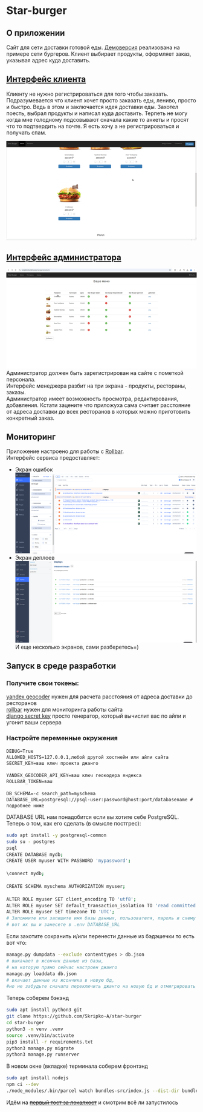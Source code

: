 # Star-burger
## О приложении
Сайт для сети доставки готовой еды. [Демоверсия](https://lucky0ne.duckdns.org/) реализована на примере сети бургеров. Клиент выбирает продукты, оформляет заказ, указывая адрес куда доставить. 
## [Интерфейс клиента](https://lucky0ne.duckdns.org/) 
Клиенту не нужно регистрироваться для того чтобы заказать. Подразумевается что клиент хочет просто заказать еды, лениво, просто и быстро. Ведь в этом и заключается идея доставки еды. Захотел поесть, выбрал продукты и написал куда доставить. Терпеть не могу когда мне голодному подсовывают сначала какие то анкеты и просят что то подтвердить на почте. Я есть хочу а не регистрироваться и получать спам.

![Пример заказа](demo/interface/order.gif)

## [Интерфейс администратора](https://lucky0ne.duckdns.org/manager/orders/)
![Интерфейс менеджера](demo/interface/manager.gif)  
Администратор должен быть зарегистрирован на сайте с пометкой персонала.  
Интерфейс менеджера разбит на три экрана - продукты, рестораны, заказы.  
Администратор имеет возможность просмотра, редактирования, добавления.
Кстати зацените что приложуха сама считает расстояние от адреса доставки до всех ресторанов в которых можно приготовить конкретный заказ.

## Мониторинг
Приложение настроено для работы с [Rollbar](https://app.rollbar.com/).  
Интерфейс сервиса предоставляет:
 - Экран ошибок
 ![alt text](demo/rollbar/items.png)
 - Экран деплоев
 ![alt text](demo/rollbar/deploy.png)
 И еще несколько экранов, сами разберетесь=)

## Запуск в среде разработки
### Получите свои токены:  
[yandex geocoder](https://yandex.ru/maps-api/products/geocoder-api)
нужен для расчета расстояния от адреса доставки до ресторанов  
[rollbar](https://rollbar.com) нужен для мониторинга работы сайта  
[django secret key](https://djecrety.ir/)  просто генератор, который вычислит вас по айпи и угонит ваши сервера

### Настройте переменные окружения
```env
DEBUG=True
ALLOWED_HOSTS=127.0.0.1,любой другой хостнейм или айпи сайта
SECRET_KEY=ваш ключ проекта джанго

YANDEX_GEOCODER_API_KEY=ваш ключ геокодера яндекса
ROLLBAR_TOKEN=ваш 

DB_SCHEMA=-c search_path=myschema
DATABASE_URL=postgresql://psql-user:password@host:port/databasename # подробнее ниже
```
DATABASE URL нам понадобится если вы хотите себе PostgreSQL.  
Теперь о том, как его сделать (в смысле постгрес):
```bash
sudo apt install -y postgresql-common
sudo su - postgres
psql
CREATE DATABASE mydb;
CREATE USER myuser WITH PASSWORD 'mypassword';

\connect mydb;

CREATE SCHEMA myschema AUTHORIZATION myuser;

ALTER ROLE myuser SET client_encoding TO 'utf8';
ALTER ROLE myuser SET default_transaction_isolation TO 'read committed';
ALTER ROLE myuser SET timezone TO 'UTC';
# Запомните или запишите имя базы данных, пользователя, пароль и схему 
# вот их вы и занесете в .env DATABASE_URL
```
Если захотите сохранить и/или перенести данные из бэдэшечки то есть вот что:
```bash
manage.py dumpdata --exclude contenttypes > db.json 
# выкачает в жсончик данные из базы, 
# на которую прямо сейчас настроен джанго
manage.py loaddata db.json 
# вкачает данные из жсончика в новую бд, 
#но не забудьте сначала переключить джанго на новую бд и отмигрировать
```

Теперь соберем бэкэнд  
```bash
sudo apt install python3 git
git clone https://github.com/Skripko-A/star-burger
cd star-burger
python3 -m venv .venv
source .venv/bin/activate
pip3 install -r requirements.txt
python3 manage.py migrate
python3 manage.py runserver
```
В новом окне (вкладке) терминала соберем фронтэнд
```bash
sudo apt install nodejs
npm ci --dev
./node_modules/.bin/parcel watch bundles-src/index.js --dist-dir bundles --public-url="./" # может быть нестерпимо долго но вы держитесь до конца
```
Идём на [~~первый тост за локалхост~~](http://127.0.0.1:8000/) 
и смотрим всё ли запустилось